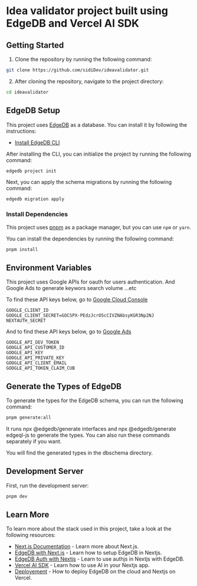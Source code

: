 # Idea validator project built using EdgeDB and Vercel AI SDK

## Getting Started

1. Clone the repository by running the following command:

```bash
git clone https://github.com/sidiDev/ideavalidator.git
```

2. After cloning the repository, navigate to the project directory:

```bash
cd ideavalidator
```

## EdgeDB Setup

This project uses [EdgeDB](https://edgedb.com/) as a database. You can install it by following the instructions:

- [Install EdgeDB CLI](https://www.edgedb.com/docs/intro/cli)

After installing the CLI, you can initialize the project by running the following command:

```bash
edgedb project init
```

Next, you can apply the schema migrations by running the following command:

```bash
edgedb migration apply
```

### Install Dependencies

This project uses [pnpm](https://pnpm.io/) as a package manager, but you can use `npm` or `yarn`.

You can install the dependencies by running the following command:

```bash
pnpm install
```

## Environment Variables

This project uses Google APIs for oauth for users authentication. And Google Ads to generate keywors search volume ...etc

To find these API keys below, go to [Google Cloud Console](https://console.cloud.google.com/apis/credentials)

```
GOOGLE_CLIENT_ID
GOOGLE_CLIENT_SECRET=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
NEXTAUTH_SECRET
```

And to find these API keys below, go to [Google Ads](https://ads.google.com/aw/apicenter)

```
GOOGLE_API_DEV_TOKEN
GOOGLE_API_CUSTOMER_ID
GOOGLE_API_KEY
GOOGLE_API_PRIVATE_KEY
GOOGLE_API_CLIENT_EMAIL
GOOGLE_API_TOKEN_CLAIM_CUB
```

## Generate the Types of EdgeDB

To generate the types for the EdgeDB schema, you can run the following command:

```bash
pnpm generate:all
```

It runs npx @edgedb/generate interfaces and npx @edgedb/generate edgeql-js to generate the types. You can also run these commands separately if you want.

You will find the generated types in the dbschema directory.

## Development Server

First, run the development server:

```bash
pnpm dev
```

## Learn More

To learn more about the stack used in this project, take a look at the following resources:

- [Next.js Documentation](https://nextjs.org/docs) - Learn more about Next.js.
- [EdgeDB with Next.js](https://docs.edgedb.com/guides/tutorials/nextjs_app_router) - Learn how to setup EdgeDB in Nextjs.
- [EdgeDB Auth with Nextjs](https://authjs.dev/getting-started/adapters/edgedb) - Learn to use authjs in Nextjs with EdgeDB.
- [Vercel AI SDK](https://sdk.vercel.ai/docs/introduction) - Learn how to use AI in your Nextjs app.
- [Deployement](https://www.edgedb.com/blog/vercel-edgedb-branches-workflow-and-hackathon-alert) - How to deploy EdgeDB on the cloud and Nextjs on Vercel.
